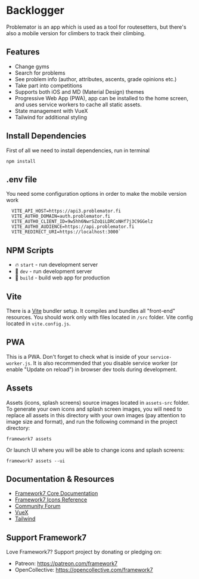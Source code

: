 # Backlogger

Problemator is an app which is used as a tool for routesetters, but there's also
a mobile version for climbers to track their climbing.

## Features

- Change gyms
- Search for problems
- See problem info (author, attributes, ascents, grade opinions etc.)
- Take part into competitions
- Supports both iOS and MD (Material Design) themes
- Progressive Web App (PWA), app can be installed to the home screen, and uses service workers to cache all static assets.
- State management with VueX
- Tailwind for additional styling



## Install Dependencies

First of all we need to install dependencies, run in terminal

```
npm install
```

## .env file

You need some configuration options in order to make the mobile version work

```
  VITE_API_HOST=https://api3.problemator.fi
  VITE_AUTH0_DOMAIN=auth.problemator.fi
  VITE_AUTH0_CLIENT_ID=9w5hh6NwrSZoQiLDRCoNHf7j3C9GGelz
  VITE_AUTH0_AUDIENCE=https://api.problemator.fi
  VITE_REDIRECT_URI=https://localhost:3000`
```

## NPM Scripts

- 🔥 `start` - run development server
- 🔧 `dev` - run development server
- 🔧 `build` - build web app for production

## Vite

There is a [Vite](https://vitejs.dev) bundler setup. It compiles and bundles all "front-end" resources. You should work only with files located in `/src` folder. Vite config located in `vite.config.js`.

## PWA

This is a PWA. Don't forget to check what is inside of your `service-worker.js`. It is also recommended that you disable service worker (or enable "Update on reload") in browser dev tools during development.

## Assets

Assets (icons, splash screens) source images located in `assets-src` folder. To generate your own icons and splash screen images, you will need to replace all assets in this directory with your own images (pay attention to image size and format), and run the following command in the project directory:

```
framework7 assets
```

Or launch UI where you will be able to change icons and splash screens:

```
framework7 assets --ui
```


## Documentation & Resources

- [Framework7 Core Documentation](https://framework7.io/docs/)
- [Framework7 Icons Reference](https://framework7.io/icons/)
- [Community Forum](https://forum.framework7.io)
- [VueX](https://vuex.vuejs.org/)
- [Tailwind](https://tailwindcss.com/)

## Support Framework7

Love Framework7? Support project by donating or pledging on:

- Patreon: https://patreon.com/framework7
- OpenCollective: https://opencollective.com/framework7
